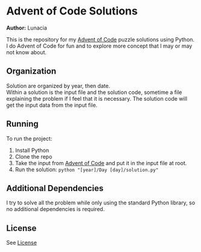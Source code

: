 # Advent of Code Solutions
**Author:** Lunacia

This is the repository for my [Advent of Code](https://adventofcode.com/) puzzle solutions using Python. 
I do Advent of Code for fun and to explore more concept that I may or may not know about.  

## Organization

Solution are organized by year, then date.  
Within a solution is the input file and the solution code, sometime a file explaining the problem if I feel that it is necessary.
The solution code will get the input data from the input file.  

## Running
To run the project:

1. Install Python
2. Clone the repo
3. Take the input from [Advent of Code](https://adventofcode.com/) and put it in the input file at root.
4. Run the solution: `python "[year]/Day [day]/solution.py"`

## Additional Dependencies

I try to solve all the problem while only using the standard Python library, so no additional dependencies is required.  

## License

See [License](LICENSE)
